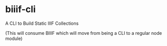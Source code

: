 # biiif-cli

A CLI to Build Static IIIF Collections

(This will consume BIIIF which will move from being a CLI to a regular node module)
